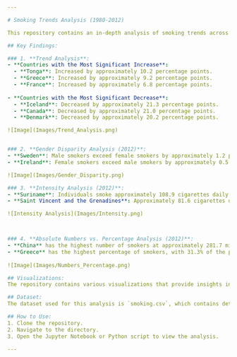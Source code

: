 ```yaml
---

# Smoking Trends Analysis (1980-2012)

This repository contains an in-depth analysis of smoking trends across various countries from 1980 to 2012. The dataset provides insights into the daily cigarette consumption, gender-specific smoking percentages, and total smokers by country over the years.

## Key Findings:

### 1. **Trend Analysis**:
- **Countries with the Most Significant Increase**:
  - **Tonga**: Increased by approximately 10.2 percentage points.
  - **Greece**: Increased by approximately 9.2 percentage points.
  - **France**: Increased by approximately 6.8 percentage points.
  
- **Countries with the Most Significant Decrease**:
  - **Iceland**: Decreased by approximately 21.3 percentage points.
  - **Canada**: Decreased by approximately 21.0 percentage points.
  - **Denmark**: Decreased by approximately 20.2 percentage points.

![Image](Images/Trend_Analysis.png)


### 2. **Gender Disparity Analysis (2012)**:
- **Sweden**: Male smokers exceed female smokers by approximately 1.2 percentage points.
- **Ireland**: Female smokers exceed male smokers by approximately 0.5 percentage points.

![Image](Images/Gender_Disparity.png)

### 3. **Intensity Analysis (2012)**:
- **Suriname**: Individuals smoke approximately 108.9 cigarettes daily on average.
- **Saint Vincent and the Grenadines**: Approximately 81.6 cigarettes daily.

![Intensity Analysis](Images/Intensity.png)



### 4. **Absolute Numbers vs. Percentage Analysis (2012)**:
- **China** has the highest number of smokers at approximately 281.7 million.
- **Greece** has the highest percentage of smokers, with 31.3% of the population smoking.
  
![Image](Images/Numbers_Percentage.png)

## Visualizations:
The repository contains various visualizations that provide insights into the data and our findings. These charts are crafted carefully to ensure clarity and accuracy.

## Dataset:
The dataset used for this analysis is `smoking.csv`, which contains detailed data about smoking habits across countries from 1980 to 2012.

## How to Use:
1. Clone the repository.
2. Navigate to the directory.
3. Open the Jupyter Notebook or Python script to view the analysis.

---
```

